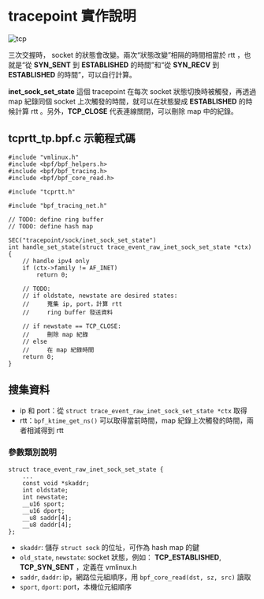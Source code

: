 # tracepoint 實作說明

![tcp](https://hackmd.io/_uploads/Sy-DmkxWyx.png)

三次交握時， socket 的狀態會改變。兩次“狀態改變”相隔的時間相當於 rtt ，也就是“從 **SYN_SENT** 到 **ESTABLISHED** 的時間”和“從 **SYN_RECV** 到 **ESTABLISHED** 的時間”，可以自行計算。

**inet_sock_set_state** 這個 tracepoint 在每次 socket 狀態切換時被觸發，再透過 map 紀錄同個 socket 上次觸發的時間，就可以在狀態變成 **ESTABLISHED** 的時候計算 rtt 。另外，**TCP_CLOSE** 代表連線關閉，可以刪除 map 中的紀錄。

## tcprtt_tp.bpf.c 示範程式碼

```clike
#include "vmlinux.h"
#include <bpf/bpf_helpers.h>
#include <bpf/bpf_tracing.h>
#include <bpf/bpf_core_read.h>

#include "tcprtt.h"

#include "bpf_tracing_net.h"

// TODO: define ring buffer
// TODO: define hash map

SEC("tracepoint/sock/inet_sock_set_state")
int handle_set_state(struct trace_event_raw_inet_sock_set_state *ctx)
{
    // handle ipv4 only
    if (ctx->family != AF_INET)
        return 0;
    
    // TODO:
    // if oldstate, newstate are desired states:
    //     蒐集 ip, port，計算 rtt
    //     ring buffer 發送資料

    // if newstate == TCP_CLOSE:
    //     刪除 map 紀錄
    // else
    //     在 map 紀錄時間
    return 0;
}
```

## 搜集資料

- ip 和 port：從 `struct trace_event_raw_inet_sock_set_state *ctx` 取得
- rtt：`bpf_ktime_get_ns()` 可以取得當前時間，map 紀錄上次觸發的時間，兩者相減得到 rtt

### 參數類別說明

```clike
struct trace_event_raw_inet_sock_set_state {
    ...
    const void *skaddr;
    int oldstate;
    int newstate;
    __u16 sport;
    __u16 dport;
    __u8 saddr[4];
    __u8 daddr[4];
};
```

- `skaddr`: 儲存 `struct sock` 的位址，可作為 hash map 的鍵
- `old_state`, `newstate`: socket 狀態，例如： **TCP_ESTABLISHED**, **TCP_SYN_SENT** ，定義在 vmlinux.h
- `saddr`, `daddr`: ip，網路位元組順序，用 `bpf_core_read(dst, sz, src)` 讀取
- `sport`, `dport`: port，本機位元組順序

